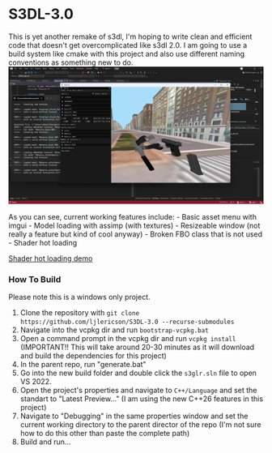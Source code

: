 # S3DL-3.0

This is yet another remake of s3dl, I'm hoping to write clean and efficient code that doesn't get overcomplicated like s3dl 2.0. I am going to use a build system like cmake with this project and also use different naming conventions as something new to do.
![Preview Image](Preview.png)

As you can see, current working features include:
	- Basic asset menu with imgui
	- Model loading with assimp (with textures)
	- Resizeable window (not really a feature but kind of cool anyway)
	- Broken FBO class that is not used
	- Shader hot loading

[Shader hot loading demo](https://www.youtube.com/watch?v=hBruc6g3oms)

### How To Build
Please note this is a windows only project. 
1. Clone the repository with `git clone https://github.com/ljlericson/S3DL-3.0 --recurse-submodules`
2. Navigate into the vcpkg dir and run `bootstrap-vcpkg.bat`
3. Open a command prompt in the vcpkg dir and run `vcpkg install` (IMPORTANT!! This will take around 20-30 minutes as it will download and build the dependencies for this project)
4. In the parent repo, run "generate.bat"
5. Go into the new build folder and double click the `s3glr.sln` file to open VS 2022.
6. Open the project's properties and navigate to `C++/Language` and set the standart to "Latest Preview..." (I am using the new C++26 features in this project)
7. Navigate to "Debugging" in the same properties window and set the current working directory to the parent director of the repo (I'm not sure how to do this other than paste the complete path)
8. Build and run...